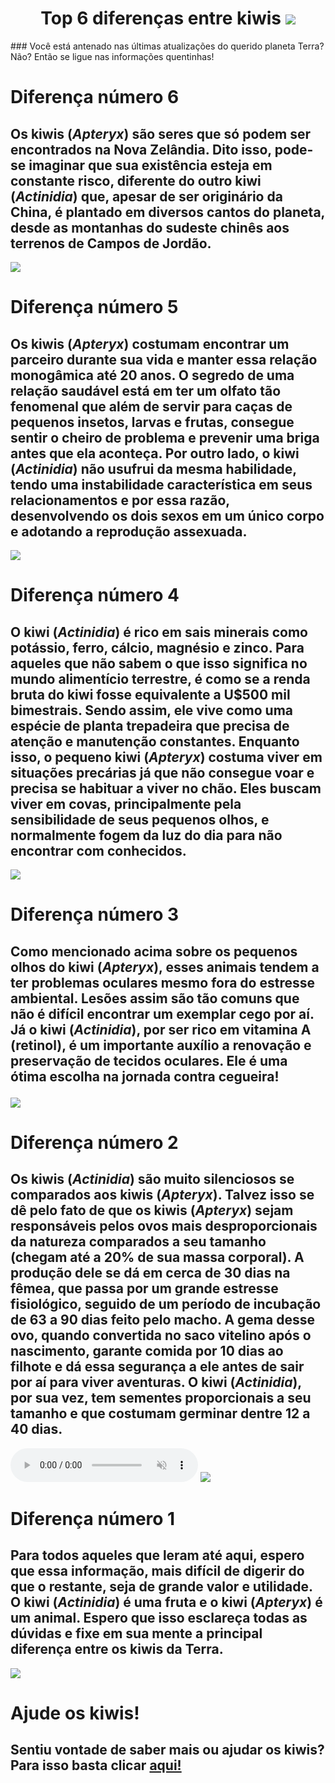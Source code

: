 <h1 align="center">Top 6 diferenças entre kiwis
<img src="./src/kiwi_kiwi.jpg"></h1>
### Você está antenado nas últimas atualizações do querido planeta Terra? Não? Então se ligue nas informações quentinhas!


# Diferença número 6
## Os kiwis (<i>Apteryx</i>) são seres que só podem ser encontrados na Nova Zelândia. Dito isso, pode-se imaginar que sua existência esteja em constante risco, diferente do outro kiwi (<i>Actinidia</i>) que, apesar de ser originário da China, é plantado em diversos cantos do planeta, desde as montanhas do sudeste chinês aos terrenos de Campos de Jordão.
<img src="./src/kiwi_fatiado.jpg">

# Diferença número 5
## Os kiwis (<i>Apteryx</i>) costumam encontrar um parceiro durante sua vida e manter essa relação monogâmica até 20 anos. O segredo de uma relação saudável está em ter um olfato tão fenomenal que além de servir para caças de pequenos insetos, larvas e frutas, consegue sentir o cheiro de problema e prevenir uma briga antes que ela aconteça. Por outro lado, o kiwi (<i>Actinidia</i>) não usufrui da mesma habilidade, tendo uma instabilidade característica em seus relacionamentos e por essa razão, desenvolvendo os dois sexos em um único corpo e adotando a reprodução assexuada.
<img src="./src/Kiwi-brava.jpg">
            
# Diferença número 4
## O kiwi (<i>Actinidia</i>) é rico em sais minerais como potássio, ferro, cálcio, magnésio e zinco. Para aqueles que não sabem o que isso significa no mundo alimentício terrestre, é como se a renda bruta do kiwi fosse equivalente a U$500 mil bimestrais. Sendo assim, ele vive como uma espécie de planta trepadeira que precisa de atenção e manutenção constantes. Enquanto isso, o pequeno kiwi (<i>Apteryx</i>) costuma viver em situações precárias já que não consegue voar e precisa se habituar a viver no chão. Eles buscam viver em covas, principalmente pela sensibilidade de seus pequenos olhos, e normalmente fogem da luz do dia para não encontrar com conhecidos.
<img src="./src/Kiwi-feio_pobre.jpg">

# Diferença número 3
## Como mencionado acima sobre os pequenos olhos do kiwi (<i>Apteryx</i>), esses animais tendem a ter problemas oculares mesmo fora do estresse ambiental. Lesões assim são tão comuns que não é difícil encontrar um exemplar cego por aí. Já o kiwi (<i>Actinidia</i>), por ser rico em vitamina A (retinol), é um importante auxílio a renovação e preservação de tecidos oculares. Ele é uma ótima escolha na jornada contra cegueira!</p>
<img src="./src/Filhote-de-kiwi.jpg">
    
# Diferença número 2
## Os kiwis (<i>Actinidia</i>) são muito silenciosos se comparados aos kiwis (<i>Apteryx</i>). Talvez isso se dê pelo fato de que os kiwis (<i>Apteryx</i>) sejam responsáveis pelos ovos mais desproporcionais da natureza comparados a seu tamanho (chegam até a 20% de sua massa corporal). A produção dele se dá em cerca de 30 dias na fêmea, que passa por um grande estresse fisiológico, seguido de um período de incubação de 63 a 90 dias feito pelo macho. A gema desse ovo, quando convertida no saco vitelino após o nascimento, garante comida por 10 dias ao filhote e dá essa segurança a ele antes de sair por aí para viver aventuras. O kiwi (<i>Actinidia</i>), por sua vez, tem sementes proporcionais a seu tamanho e que costumam germinar dentre 12 a 40 dias.
<audio controls autoplay muted>
<source src="./src/X2Download.app - Kiwi Bird Sound - Bird Call - Recorded at Paignton Zoo (128 kbps).mp3" type="audio/mpeg">
<p>Your browser doesn't support HTML5 audio. Here is a <a href="https://www.youtube.com/watch?v=O5tk4Iw16DI">link to the audio</a> instead.</p>
 </audio>
<img src="./src/kiwi_ovo.jpg">
    
# Diferença número 1
## Para todos aqueles que leram até aqui, espero que essa informação, mais difícil de digerir do que o restante, seja de grande valor e utilidade. O kiwi (<i>Actinidia</i>) é uma <b>fruta</b> e o kiwi (<i>Apteryx</i>) é um <b>animal</b>. Espero que isso esclareça todas as dúvidas e fixe em sua mente a principal diferença entre os kiwis da Terra.
<img src="./src/Kiwi_diferente.jpg">
   
# Ajude os kiwis!
## Sentiu vontade de saber mais ou ajudar os kiwis? Para isso basta clicar [aqui!](https://savethekiwi.nz/)
    

